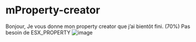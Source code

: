 # mProperty-creator
Bonjour,
Je vous donne mon property creator que j’ai bientôt fini. (70%)
Pas besoin de ESX_PROPERTY 
![image](https://user-images.githubusercontent.com/86191147/146621096-88416fee-6cf4-48c0-af85-212b9dbb7dd7.png)
